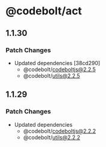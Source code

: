 # @codebolt/act

## 1.1.30

### Patch Changes

- Updated dependencies [38cd290]
  - @codebolt/codeboltjs@2.2.5
  - @codebolt/utils@2.2.5

## 1.1.29

### Patch Changes

- Updated dependencies
  - @codebolt/codeboltjs@2.2.2
  - @codebolt/utils@2.2.2
